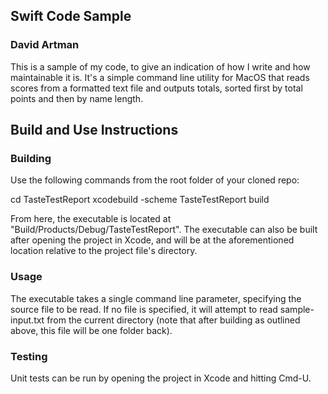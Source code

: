 ## Swift Code Sample

### David Artman

This is a sample of my code, to give an indication of how I write and how maintainable it is. It's a simple command line utility for MacOS that reads scores from a formatted text file and outputs totals, sorted first by total points and then by name length.

## Build and Use Instructions

### Building

Use the following commands from the root folder of your cloned repo:

cd TasteTestReport
xcodebuild -scheme TasteTestReport build

From here, the executable is located at "Build/Products/Debug/TasteTestReport". The executable can also be built after opening the project in Xcode, and will be at the aforementioned location relative to the project file's directory.

### Usage

The executable takes a single command line parameter, specifying the source file to be read. If no file is specified, it will attempt to read sample-input.txt from the current directory (note that after building as outlined above, this file will be one folder back).

### Testing

Unit tests can be run by opening the project in Xcode and hitting Cmd-U.
